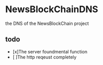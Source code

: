 # NewsBlockChainDNS
the DNS of the NewsBlockChain project

## todo
- [x]The server foundmental function
- [ ]The http reqeust completely
